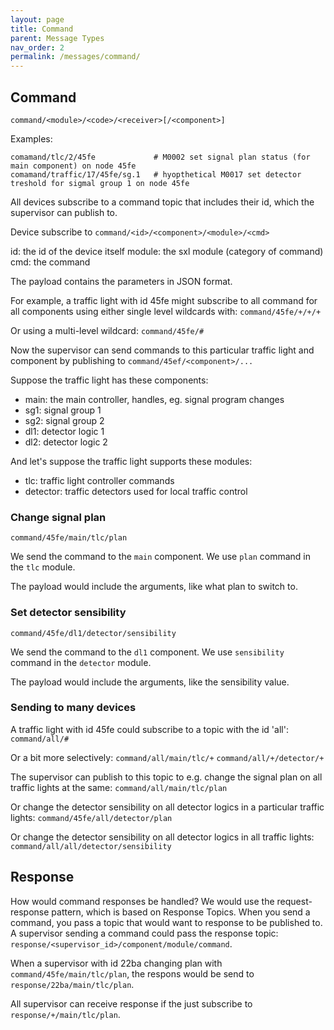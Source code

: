 ```yaml
---
layout: page
title: Command
parent: Message Types
nav_order: 2
permalink: /messages/command/
---
```


## Command
```
command/<module>/<code>/<receiver>[/<component>]
````

Examples:
```
comamand/tlc/2/45fe             # M0002 set signal plan status (for main component) on node 45fe
comamand/traffic/17/45fe/sg.1   # hyopthetical M0017 set detector treshold for sigmal group 1 on node 45fe
```


All devices subscribe to a command topic that includes their id, which the supervisor can publish to. 

Device subscribe to  `command/<id>/<component>/<module>/<cmd>`

id: the id of the device itself
module: the sxl module (category of command)
cmd: the command

The payload contains the parameters in JSON format.

For example, a traffic light with id 45fe might subscribe to all command for all components using either single level wildcards with:
`command/45fe/+/+/+` 

Or using a multi-level wildcard:
`command/45fe/#`

Now the supervisor can send commands to this particular traffic light and component by publishing to `command/45ef/<component>/...`

Suppose the traffic light has these components:

- main: the main controller, handles, eg. signal program changes
- sg1: signal group 1
- sg2: signal group 2
- dl1: detector logic 1
- dl2: detector logic 2

And let's suppose the traffic light supports these modules:
- tlc: traffic light controller commands
- detector: traffic detectors used for local traffic control


### Change signal plan
`command/45fe/main/tlc/plan`

We send the command to the `main` component.
We use `plan` command in the `tlc` module.

The payload would include the arguments, like what plan to switch to.

### Set detector sensibility
`command/45fe/dl1/detector/sensibility`

We send the command to the `dl1` component.
We use `sensibility` command in the `detector` module.

The payload would include the arguments, like the sensibility value.

### Sending to many devices
A traffic light with id 45fe could subscribe to a topic with the id 'all':
`command/all/#`

Or a bit more selectively:
`command/all/main/tlc/+` 
`command/all/+/detector/+` 

The supervisor can publish to this topic to e.g. change the signal plan on all traffic lights at the same:
`command/all/main/tlc/plan`

Or change the detector sensibility on all detector logics in a particular traffic lights:
`command/45fe/all/detector/plan`

Or change the detector sensibility on all detector logics in all traffic lights:
`command/all/all/detector/sensibility`


## Response
How would command responses be handled? We would use the request-response pattern, which is based on Response Topics. When you send a command, you pass a topic that would want to response to be published to. A supervisor sending a command could pass the response topic:
`response/<supervisor_id>/component/module/command`.

When a supervisor with id 22ba changing plan with `command/45fe/main/tlc/plan`, the respons would be send to `response/22ba/main/tlc/plan`.

All supervisor can receive response if the just subscribe to `response/+/main/tlc/plan`.
